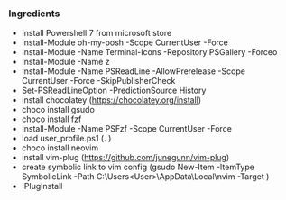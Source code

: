### Ingredients
- Install Powershell 7 from microsoft store
- Install-Module oh-my-posh -Scope CurrentUser -Force
- Install-Module -Name Terminal-Icons -Repository PSGallery -Forceo
- Install-Module -Name z
- Install-Module -Name PSReadLine -AllowPrerelease -Scope CurrentUser -Force -SkipPublisherCheck
- Set-PSReadLineOption -PredictionSource History
- install chocolatey (https://chocolatey.org/install)
- choco install gsudo
- choco install fzf
- Install-Module -Name PSFzf -Scope CurrentUser -Force
- load user_profile.ps1 (. <url>)
- choco install neovim
- install vim-plug (https://github.com/junegunn/vim-plug)
- create symbolic link to vim config (gsudo New-Item -ItemType SymbolicLink -Path C:\Users\<User>\AppData\Local\nvim -Target <absolute-nvim-config-path>)
- :PlugInstall

